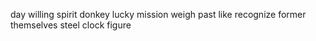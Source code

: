 day willing spirit donkey lucky mission weigh past like recognize former themselves steel clock figure